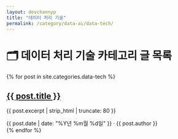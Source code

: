 ```yaml
---
layout: devchannyp
title: "데이터 처리 기술"
permalink: /category/data-ai/data-tech/
---
```


<h1>🗂️ 데이터 처리 기술 카테고리 글 목록</h1>

<main class="main-grid">
  <section class="articles">
    {% for post in site.categories.data-tech %}
      <div class="card post-card" data-category="{{ post.categories | join: ' ' }}">
        <div class="card-thumbnail" style="background-image: url('{{ post.thumbnail | default: '/assets/img/default.png' }}')"></div>
        <div class="card-content">
          <h2><a href="{{ post.url }}">{{ post.title }}</a></h2>
          <p>{{ post.excerpt | strip_html | truncate: 80 }}</p>
          <div class="card-meta">{{ post.date | date: "%Y년 %m월 %d일" }} · {{ post.author }}</div>
        </div>
      </div>
    {% endfor %}
  </section>
</main>
